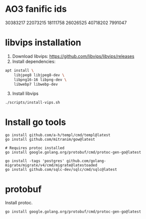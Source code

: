 # AO3 fanific ids

30383217
22073215
18111758
26026525
40718202
7991047

# libvips installation

1. Download libvips: https://github.com/libvips/libvips/releases
2. Install dependencies:
```bash
apt install \
    libjpeg8 libjpeg8-dev \
    libpng16-16 libpng-dev \
    libwebp7 libwebp-dev
```
3. Install libvips
```
./scripts/install-vips.sh
```

# Install go tools

```
go install github.com/a-h/templ/cmd/templ@latest
go install github.com/mitranim/gow@latest

# Requires protoc installed
go install google.golang.org/protobuf/cmd/protoc-gen-go@latest

go install -tags 'postgres' github.com/golang-migrate/migrate/v4/cmd/migrate@latestoaded
go install github.com/sqlc-dev/sqlc/cmd/sqlc@latest

```

# protobuf

Install protoc.


```
go install google.golang.org/protobuf/cmd/protoc-gen-go@latest
```